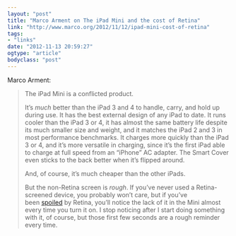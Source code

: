 ```yaml
---
layout: "post"
title: "Marco Arment on The iPad Mini and the cost of Retina"
link: "http://www.marco.org/2012/11/12/ipad-mini-cost-of-retina"
tags: 
- "links"
date: "2012-11-13 20:59:27"
ogtype: "article"
bodyclass: "post"
---
```


Marco Arment:

> The iPad Mini is a conflicted product.
> 
> It’s *much* better than the iPad 3 and 4 to handle, carry, and hold up during use. It has the best external design of any iPad to date. It runs cooler than the iPad 3 or 4, it has almost the same battery life despite its much smaller size and weight, and it matches the iPad 2 and 3 in most performance benchmarks. It charges more quickly than the iPad 3 or 4, and it’s more versatile in charging, since it’s the first iPad able to charge at full speed from an “iPhone” AC adapter. The Smart Cover even sticks to the back better when it’s flipped around.
> 
> And, of course, it’s much cheaper than the other iPads.
> 
> But the non-Retina screen is *rough*. If you’ve never used a Retina-screened device, you probably won’t care, but if you’ve been [spoiled](http://daringfireball.net/linked/2012/11/12/winer-ipad-mini/) by Retina, you’ll notice the lack of it in the Mini almost every time you turn it on. I stop noticing after I start doing something with it, of course, but those first few seconds are a rough reminder every time.